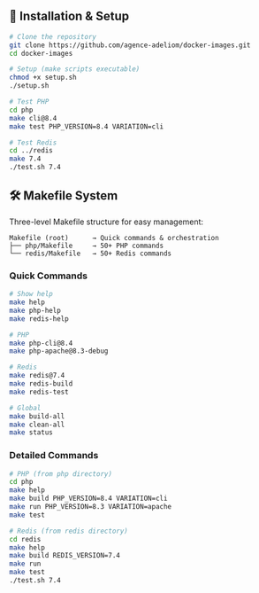 ## 🔧 Installation & Setup

```bash
# Clone the repository
git clone https://github.com/agence-adeliom/docker-images.git
cd docker-images

# Setup (make scripts executable)
chmod +x setup.sh
./setup.sh

# Test PHP
cd php
make cli@8.4
make test PHP_VERSION=8.4 VARIATION=cli

# Test Redis
cd ../redis
make 7.4
./test.sh 7.4
```

## 🛠️ Makefile System

Three-level Makefile structure for easy management:

```
Makefile (root)      → Quick commands & orchestration
├── php/Makefile     → 50+ PHP commands
└── redis/Makefile   → 50+ Redis commands
```

### Quick Commands

```bash
# Show help
make help
make php-help
make redis-help

# PHP
make php-cli@8.4
make php-apache@8.3-debug

# Redis  
make redis@7.4
make redis-build
make redis-test

# Global
make build-all
make clean-all
make status
```

### Detailed Commands

```bash
# PHP (from php directory)
cd php
make help
make build PHP_VERSION=8.4 VARIATION=cli
make run PHP_VERSION=8.3 VARIATION=apache
make test

# Redis (from redis directory)
cd redis
make help
make build REDIS_VERSION=7.4
make run
make test
./test.sh 7.4
```
